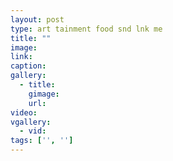 ```yaml
---
layout: post
type: art tainment food snd lnk me
title: ""
image: 
link: 
caption: 
gallery:
  - title: 
    gimage: 
    url: 
video: 
vgallery:
  - vid: 
tags: ['', '']
---
```

